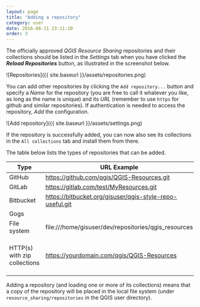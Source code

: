 ```yaml
---
layout: page
title: "Adding a repository"
category: user
date: 2016-08-11 23:11:10
order: 3
---
```


The officially approved *QGIS Resource Sharing* repositories and
their collections should be listed in the *Settings* tab when you
have clicked the ***Reload Repositories*** button, as illustrated
in the screenshot below.

![Repositories]({{ site.baseurl }}/assets/repositories.png)

You can add other repositories by clicking the ```Add repository...```
button and specify a *Name* for the repository (you are free to call
it whatever you like, as long as the name is unique) and its *URL*
(remember to use ``https`` for github and similar repositories).
If authentication is needed to access the repository, *Add* the
configuration.

![Add repository]({{ site.baseurl }}/assets/settings.png)

If the repository is successfully added, you can now also see its
collections in the ``All collections`` tab and install them from there.

The table below lists the types of repositories that can be added.

Type | URL Example | Description
--- | --- | ---
GitHub |  https://github.com/qgis/QGIS-Resources.git | Works only for GitHub public repositories
GitLab |  https://gitlab.com/test/MyResources.git | 
Bitbucket |  https://bitbucket.org/gisuser/qgis-style-repo-useful.git | Works only for Bitbucket public repositories
Gogs |  | 
File system | file:///home/gisuser/dev/repositories/qgis_resources | Pointing to the repository root in your local file system 
HTTP(s) with zip collections | https://yourdomain.com/qgis/QGIS-Resources | Providing the base URL of the repository. Metadata must be available, with this URL: [base_url]/metadata.ini. The collections should be in [base_url]/collections/[collection_name].zip

Adding a repository (and loading one or more of its collections) means that
a copy of the repository will be placed in the local file system
(under ``resource_sharing/repositories`` in the QGIS user directory).
